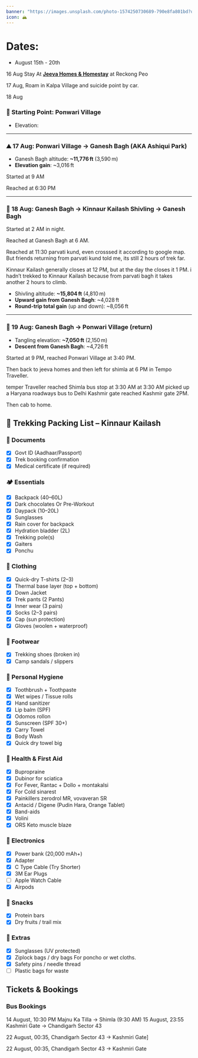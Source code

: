 ```yaml
---
banner: "https://images.unsplash.com/photo-1574250730689-790e8fa801bd?q=80&w=2948&auto=format&fit=crop&ixlib=rb-4.1.0&ixid=M3wxMjA3fDB8MHxwaG90by1wYWdlfHx8fGVufDB8fHx8fA%3D%3D"
icon: 🏔️
---
```


# Dates:

- August 15th - 20th

16 Aug Stay At [**Jeeva Homes & Homestay**](https://maps.app.goo.gl/gz9fxMrtAUQiw9v69) at Reckong Peo

17 Aug, Roam in Kalpa Village and suicide point by car.

18 Aug

### 📍 Starting Point: Ponwari Village

- Elevation:

---

### ⛰️ 17 Aug: Ponwari Village → Ganesh Bagh (AKA Ashiqui Park)

- Ganesh Bagh altitude: **~11,776 ft** (3,590 m)
- **Elevation gain**: ~3,016 ft

Started at 9 AM

Reached at 6:30 PM

---

### 🌄 18 Aug: Ganesh Bagh → Kinnaur Kailash Shivling → Ganesh Bagh

Started at 2 AM in night.

Reached at Ganesh Bagh at 6 AM.

Reached at 11:30 parvati kund, even crosssed it according to google map. But friends returning from parvati kund told me, its still 2 hours of trek far.

Kinnaur Kailash generally closes at 12 PM, but at the day the closes it 1 PM. i hadn’t trekked to Kinnaur Kailash because from parvati bagh it takes another 2 hours to climb.

- Shivling altitude: **~15,804 ft** (4,810 m)
- **Upward gain from Ganesh Bagh**: ~4,028 ft
- **Round-trip total gain** (up and down): ~8,056 ft

---

### 📍 19 Aug: Ganesh Bagh → Ponwari Village (return)

- Tangling elevation: **~7,050 ft** (2,150 m)
- **Descent from Ganesh Bagh**: ~4,726 ft

Started at 9 PM, reached Ponwari Village at 3:40 PM.

Then back to jeeva homes and then left for shimla at 6 PM in Tempo Traveller.

temper Traveller reached Shimla bus stop at 3:30 AM at 3:30 AM picked up a Haryana roadways bus to Delhi Kashmir gate reached Kashmir gate 2PM.

Then cab to home.

## 🧳 Trekking Packing List – Kinnaur Kailash

### 📄 Documents

- [x] Govt ID (Aadhaar/Passport)
- [x] Trek booking confirmation
- [x] Medical certificate (if required)

### 🏕️ Essentials

- [x] Backpack (40–60L)
- [x] Dark chocolates Or Pre-Workout
- [x] Daypack (10–20L)
- [x] Sunglasses
- [x] Rain cover for backpack
- [x] Hydration bladder (2L)
- [x] Trekking pole(s)
- [x] Gaiters
- [x] Ponchu

### 👕 Clothing

- [x] Quick-dry T-shirts (2–3)
- [x] Thermal base layer (top + bottom)
- [x] Down Jacket
- [x] Trek pants (2 Pants)
- [x] Inner wear (3 pairs)
- [x] Socks (2–3 pairs)
- [x] Cap (sun protection)
- [x] Gloves (woolen + waterproof)

### 🥾 Footwear

- [x] Trekking shoes (broken in)
- [x] Camp sandals / slippers

### 🧼 Personal Hygiene

- [x] Toothbrush + Toothpaste
- [x] Wet wipes / Tissue rolls
- [x] Hand sanitizer
- [x] Lip balm (SPF)
- [x] Odomos rollon
- [x] Sunscreen (SPF 30+)
- [x] Carry Towel
- [x] Body Wash
- [x] Quick dry towel big

### 💊 Health & First Aid

- [x] Bupropraine
- [x] Dubinor for sciatica
- [x] For Fever, Rantac + Dollo + montakalsi
- [x] For Cold sinarest
- [x] Painkillers zerodrol MR, vovaveran SR
- [x] Antacid / Digene (Pudin Hara, Orange Tablet)
- [x] Band-aids
- [x] Volini
- [x] ORS Keto muscle blaze

### 🔋 Electronics

- [x] Power bank (20,000 mAh+)
- [x] Adapter
- [x] C Type Cable (Try Shorter)
- [x] 3M Ear Plugs
- [ ] Apple Watch Cable
- [x] Airpods

### 🍪 Snacks

- [x] Protein bars
- [x] Dry fruits / trail mix

### 🧠 Extras

- [x] Sunglasses (UV protected)
- [x] Ziplock bags / dry bags For poncho or wet cloths.
- [x] Safety pins / needle thread
- [ ] Plastic bags for waste

## Tickets & Bookings

### Bus Bookings

14 August, 10:30 PM Majnu Ka Tilla → Shimla (9:30 AM)
15 August, 23:55 Kashmiri Gate → Chandigarh Sector 43

22 August, 00:35,  Chandigarh Sector 43 → Kashmiri Gate]

22 August, 00:35, Chandigarh Sector 43 → Kashmiri Gate

